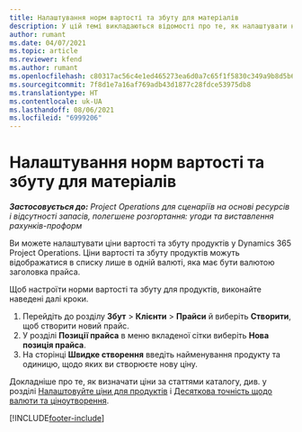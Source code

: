 ```yaml
---
title: Налаштування норм вартості та збуту для матеріалів
description: У цій темі викладаються відомості про те, як налаштувати норми вартості та збуту для матеріалів, що використовуються за проектами.
author: rumant
ms.date: 04/07/2021
ms.topic: article
ms.reviewer: kfend
ms.author: rumant
ms.openlocfilehash: c80317ac56c4e1ed465273ea6d0a7c65f1f5830c349a9b8d5b6f7f8d92424c7b
ms.sourcegitcommit: 7f8d1e7a16af769adb43d1877c28fdce53975db8
ms.translationtype: HT
ms.contentlocale: uk-UA
ms.lasthandoff: 08/06/2021
ms.locfileid: "6999206"
---
```

# <a name="set-up-cost-and-sales-rates-for-materials"></a>Налаштування норм вартості та збуту для матеріалів

_**Застосовується до:** Project Operations для сценаріїв на основі ресурсів і відсутності запасів, полегшене розгортання: угоди та виставлення рахунків-проформ_

Ви можете налаштувати ціни вартості та збуту продуктів у Dynamics 365 Project Operations. Ціни вартості та збуту продуктів можуть відображатися в списку лише в одній валюті, яка має бути валютою заголовка прайса.

Щоб настроїти норми вартості та збуту для продуктів, виконайте наведені далі кроки. 

1. Перейдіть до розділу **Збут** > **Клієнти** > **Прайси** й виберіть **Створити**, щоб створити новий прайс. 
2. У розділі **Позиції прайса** в меню вкладеної сітки виберіть **Нова позиція прайса**. 
3. На сторінці **Швидке створення** введіть найменування продукту та одиницю, щодо яких ви створюєте нову ціну.

Докладніше про те, як визначати ціни за статтями каталогу, див. у розділі [Налаштовуйте ціни для продуктів](/dynamics365/sales-enterprise/create-price-lists-price-list-items-define-pricing-products.md) і [Десяткова точність щодо валюти та ціноутворення](/dynamics365/sales-enterprise/decimal-precision-currency-pricing.md).

[!INCLUDE[footer-include](../includes/footer-banner.md)]
